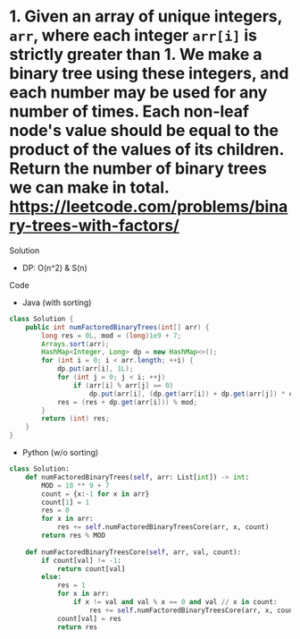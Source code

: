 # 1. Given an array of unique integers, `arr`, where each integer `arr[i]` is strictly greater than 1. We make a binary tree using these integers, and each number may be used for any number of times. Each non-leaf node's value should be equal to the product of the values of its children. Return the number of binary trees we can make in total. https://leetcode.com/problems/binary-trees-with-factors/

Solution

- DP: O(n^2) & S(n)

Code

- Java (with sorting)

```java
class Solution {
    public int numFactoredBinaryTrees(int[] arr) {
        long res = 0L, mod = (long)1e9 + 7;
        Arrays.sort(arr);
        HashMap<Integer, Long> dp = new HashMap<>();
        for (int i = 0; i < arr.length; ++i) {
            dp.put(arr[i], 1L);
            for (int j = 0; j < i; ++j)
                if (arr[i] % arr[j] == 0)
                    dp.put(arr[i], (dp.get(arr[i]) + dp.get(arr[j]) * dp.getOrDefault(arr[i] / arr[j], 0L)) % mod);
            res = (res + dp.get(arr[i])) % mod;
        }
        return (int) res;
    }
}
```

- Python (w/o sorting)

```python
class Solution:
    def numFactoredBinaryTrees(self, arr: List[int]) -> int:
        MOD = 10 ** 9 + 7
        count = {x:-1 for x in arr}
        count[1] = 1
        res = 0
        for x in arr:
            res += self.numFactoredBinaryTreesCore(arr, x, count)
        return res % MOD
    
    def numFactoredBinaryTreesCore(self, arr, val, count):
        if count[val] != -1:
            return count[val]
        else:
            res = 1
            for x in arr:
                if x != val and val % x == 0 and val // x in count:
                    res += self.numFactoredBinaryTreesCore(arr, x, count) * self.numFactoredBinaryTreesCore(arr, val//x, count)
            count[val] = res
            return res
```